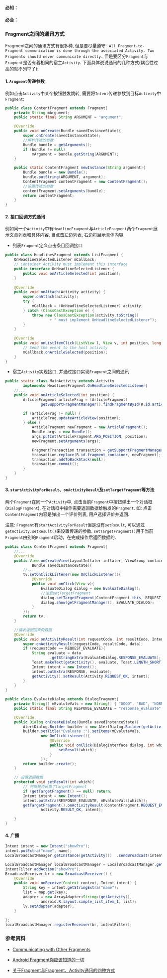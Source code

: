 ####  必知：
####  必会：
### Fragment之间的通讯方式

Fragment之间的通讯方式有很多种, 但是要尽量遵守:` All Fragment-to-Fragment communication is done through the associated Activity. Two Fragments should never communicate directly.` 但是要区分`Fragment`与`Fragment`是否有着相同的宿主`Activity`. 下面具体说说通讯的几种方式(耦合性过高的就不列举了): 

#### 1. `Arugment`传递参数

例如点击`Activity`中某个按钮触发跳转, 需要将`Intent`传递参数到目标`Activity`中`Fragment`:

```java
public class ContentFragment extends Fragment{
	private String mArgument;
	public static final String ARGUMENT = "argument";

	@Override
	public void onCreate(Bundle savedInstanceState){
		super.onCreate(savedInstanceState);
      	//解析传递的参数
		Bundle bundle = getArguments();
		if (bundle != null)
			mArgument = bundle.getString(ARGUMENT);
	}

	public static ContentFragment newInstance(String argument){
		Bundle bundle = new Bundle();
		bundle.putString(ARGUMENT, argument);
		ContentFragment contentFragment = new ContentFragment();
      	//设置传递的参数
		contentFragment.setArguments(bundle);
		return contentFragment;
	}
}
```

#### 2. 接口回调方式通讯

例如同一个`Activity`中有`HeadlineFragment`与`ArticleFragment`两个`Fragment`展示文章列表和具体内容, 当点击左边列表, 右边将展示具体内容. 

* 列表`Fragment`定义点击条目回调接口

```java
public class HeadlinesFragment extends ListFragment {
    OnHeadlineSelectedListener mCallback;
    // Container Activity must implement this interface
    public interface OnHeadlineSelectedListener {
        public void onArticleSelected(int position);
    }
  
    @Override
    public void onAttach(Activity activity) {
        super.onAttach(activity);
        try {
            mCallback = (OnHeadlineSelectedListener) activity;
        } catch (ClassCastException e) {
            throw new ClassCastException(activity.toString()
                    + " must implement OnHeadlineSelectedListener");
        }
    }
	
    @Override
    public void onListItemClick(ListView l, View v, int position, long id) {
        // Send the event to the host activity
        mCallback.onArticleSelected(position);
    }
}
```

* 宿主`Activity`实现接口, 并通过接口实现`Fragment`之间的通讯

```java
public static class MainActivity extends Activity
        implements HeadlinesFragment.OnHeadlineSelectedListener{
    //...
    public void onArticleSelected(int position) {
        ArticleFragment articleFrag = (ArticleFragment)
                getSupportFragmentManager().findFragmentById(R.id.article_fragment);

        if (articleFrag != null) {
            articleFrag.updateArticleView(position);
        } else {
            ArticleFragment newFragment = new ArticleFragment();
            Bundle args = new Bundle();
            args.putInt(ArticleFragment.ARG_POSITION, position);
            newFragment.setArguments(args);

            FragmentTransaction transaction = getSupportFragmentManager().beginTransaction();
            transaction.replace(R.id.fragment_container, newFragment);
            transaction.addToBackStack(null);
            transaction.commit();
        }
    }
}
```

#### 3. `startActivityForResult`、`onActivityResult`及`setTargetFragment`等方法

两个`Fragment`在同一个`Activity`中, 点击当前`Fragment`中按钮弹出一个对话框(`DialogFragment`), 在对话框中操作需要返回数据给触发的`Fragment`. 如: 点击`ContentFragment`内容是弹出一个评价列表, 用户选择评价并返回.

注意: `Fragment`有`startActivityForResult`但是没有`setResult`, 可以通过`getActivity.setResult()`来设置传递的参数. `setTargetFragment()`用于当前`Fragment`由别的`Fragment`启动，在完成操作后返回数据的.

```java
public class ContentFragment extends Fragment{
	//...
	@Override
	public View onCreateView(LayoutInflater inflater, ViewGroup container,
			Bundle savedInstanceState){
		//...
		tv.setOnClickListener(new OnClickListener(){
			@Override
			public void onClick(View v){
				EvaluateDialog dialog = new EvaluateDialog();
				//注意setTargetFragment
				dialog.setTargetFragment(ContentFragment.this, REQUEST_EVALUATE);
				dialog.show(getFragmentManager(), EVALUATE_DIALOG);
			}
		});
		return tv;
	}

	//接收返回回来的数据
	@Override
	public void onActivityResult(int requestCode, int resultCode, Intent data){
		super.onActivityResult(requestCode, resultCode, data);
		if (requestCode == REQUEST_EVALUATE){
			String evaluate = data
					.getStringExtra(EvaluateDialog.RESPONSE_EVALUATE);
			Toast.makeText(getActivity(), evaluate, Toast.LENGTH_SHORT).show();
			Intent intent = new Intent();
			intent.putExtra(RESPONSE, evaluate);
			getActivity().setResult(Activity.REQUEST_OK, intent);
		}
	}
}
```

```java
public class EvaluateDialog extends DialogFragment{
	private String[] mEvaluteVals = new String[] { "GOOD", "BAD", "NORMAL" };
	public static final String RESPONSE_EVALUATE = "response_evaluate";

	@Override
	public Dialog onCreateDialog(Bundle savedInstanceState){
		AlertDialog.Builder builder = new AlertDialog.Builder(getActivity());
		builder.setTitle("Evaluate :").setItems(mEvaluteVals,
				new OnClickListener(){
					@Override
					public void onClick(DialogInterface dialog, int which){
						setResult(which);
					}
				});
		return builder.create();
	}

	// 设置返回数据
	protected void setResult(int which){
		// 判断是否设置了targetFragment
		if (getTargetFragment() == null) return;
		Intent intent = new Intent();
		intent.putExtra(RESPONSE_EVALUATE, mEvaluteVals[which]);
		getTargetFragment().onActivityResult(ContentFragment.REQUEST_EVALUATE,
				Activity.RESULT_OK, intent);

	}
}

```

#### 4. 广播

```java
Intent intent = new Intent("showPro");  
intent.putExtra("name", name);  
LocalBroadcastManager.getInstance(getActivity())  .sendBroadcast(intent);  
```

```java
LocalBroadcastManager localBroadcastManager = LocalBroadcastManager.getInstance(getActivity()); IntentFilter intentFilter = new IntentFilter();  
intentFilter.addAction("showPro");  
BroadcastReceiver br = new BroadcastReceiver() {  
    @Override  
    public void onReceive(Context context, Intent intent) {  
        String key = intent.getStringExtra("name");  
        list = map.get(key);  
        adapter = new ArrayAdapter<String>(getActivity(),  
                android.R.layout.simple_list_item_1, list);  
        lv.setAdapter(adapter);  
    }  
  
};  
localBroadcastManager.registerReceiver(br, intentFilter);  
```



### 参考资料

* [Communicating with Other Fragments](https://developer.android.google.cn/training/basics/fragments/communicating.html#Implement)

* [Android Fragment你应该知道的一切](http://blog.csdn.net/lmj623565791/article/details/42628537/)

* [关于Fragment与Fragment、Activity通讯的四种方式](http://blog.csdn.net/u012702547/article/details/49786417)

  ​


  
